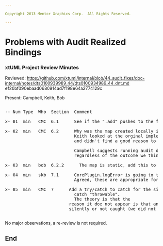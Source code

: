 ```yaml
---

Copyright 2013 Mentor Graphics Corp.  All Rights Reserved.

---
```


# Problems with Audit Realized Bindings
### xtUML Project Review Minutes

Reviewed:  https://github.com/xtuml/internal/blob/44_audit_fixes/doc-internal/notes/dts0100939989_44/dts0100934989_44_dnt.md
ef20bf090ebaad0680914ad7f198e64a2774129c

Present:  Campbell, Keith, Bob

<pre>

-- Num Type  Who  Section  Comment

x- 01  min   CMC  6.1      See if the ".add" pushes to the front or back, we would like it to be pushed to the front of the collection

x- 02  min   CMC  6.2      Why was the map created locally if it was never necessary?
                           Keith looked at the orginal implementation and also looked at the orginal design note
						   and didn't find a good reason to keep it.
						   
						   Campbell suggests running audit during verifier execution.  He thinks that may be the reason.  However, 
						   regardless of the outcome we think this solution is good.
						   
x- 03  min   bob  6.2.2      The map is static, add this to "private class member".  This means the fact it is private, while important is not the only important thing to consider.  It will hold it's value across invocations.

x- 04  min   skb  7.1      CorePlugin.logError is going to the log.  Keith suggests some should go to the console.
                           Agreed, these are appropriate for these errors are console.

x- 05  min   CMC  7      Add a try/catch to catch for the situation where a dialog does not appear.  Perhaps simply 
                           catch "throwable".
						   The theory is that the
                         reason it doe not appear is that an exception is being thrown that is being caught and handled 
						 silently or not caught (we did not get an error log).  

</pre>
   
No major observations, a re-review is not required.


End
---
